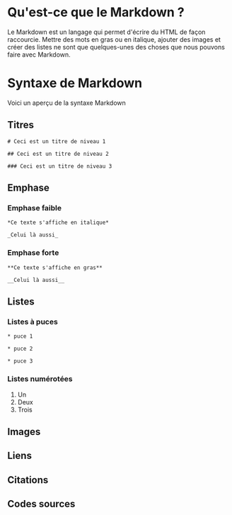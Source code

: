 Qu'est-ce que le Markdown ?
======================
Le Markdown est un langage qui permet d'écrire du HTML de façon raccourcie.
Mettre des mots en gras ou en italique, ajouter des images et créer des listes ne sont que quelques-unes des choses que nous pouvons faire avec Markdown.

Syntaxe de Markdown
===================
Voici un aperçu de la syntaxe Markdown

Titres
------

`# Ceci est un titre de niveau 1`

`## Ceci est un titre de niveau 2`

`### Ceci est un titre de niveau 3`

Emphase
-------
### Emphase faible
`*Ce texte s'affiche en italique*`

`_Celui là aussi_`

### Emphase forte
`**Ce texte s'affiche en gras**`

`__Celui là aussi__`

Listes
------

### Listes à puces

`* puce 1`

`* puce 2`

`* puce 3`



### Listes numérotées

1. Un
2. Deux
3. Trois

Images
------

Liens
-----

Citations
---------

Codes sources
-------------
